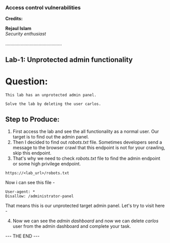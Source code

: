 ### Access control vulnerabilities

**Credits:**

**Rejaul Islam**  
_Security enthusiast_

............................................

## Lab-1: Unprotected admin functionality

# Question:

```
This lab has an unprotected admin panel.

Solve the lab by deleting the user carlos.

```

## Step to Produce:

1. First access the lab and see the all functionality as a normal user. Our target is to find out the admin panel.
2. Then I decided to find out _robots.txt_ file. Sometimes developers send a message to the browser crawl that this endpoint is not for your crawling, skip this endpoint.
3. That's why we need to check _robots.txt_ file to find the admin endpoint or some high privilege endpoint.

```
https://<lab_url>/robots.txt
```

Now i can see this file -

```
User-agent: *
Disallow: /administrator-panel
```

That means this is our unprotected target admin panel. Let's try to visit here -

4. Now we can see the _admin dashboard_ and now we can delete _carlos_ user from the admin dashboard and complete your task.

--- THE END ---
